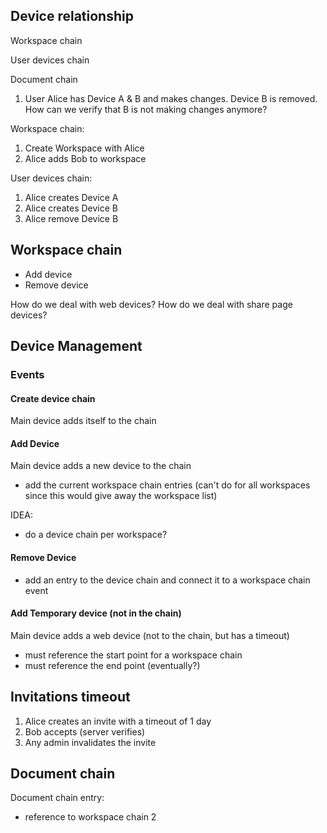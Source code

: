 ## Device relationship

Workspace chain

User devices chain

Document chain

1. User Alice has Device A & B and makes changes. Device B is removed. How can we verify that B is not making changes anymore?

Workspace chain:

1. Create Workspace with Alice
2. Alice adds Bob to workspace

User devices chain:

1. Alice creates Device A
2. Alice creates Device B
3. Alice remove Device B

## Workspace chain

- Add device
- Remove device

How do we deal with web devices?
How do we deal with share page devices?

## Device Management

### Events

#### Create device chain

Main device adds itself to the chain

#### Add Device

Main device adds a new device to the chain

- add the current workspace chain entries (can't do for all workspaces since this would give away the workspace list)

IDEA:

- do a device chain per workspace?

#### Remove Device

- add an entry to the device chain and connect it to a workspace chain event

#### Add Temporary device (not in the chain)

Main device adds a web device (not to the chain, but has a timeout)

- must reference the start point for a workspace chain
- must reference the end point (eventually?)

## Invitations timeout

1. Alice creates an invite with a timeout of 1 day
2. Bob accepts (server verifies)
3. Any admin invalidates the invite

## Document chain

Document chain entry:

- reference to workspace chain 2
